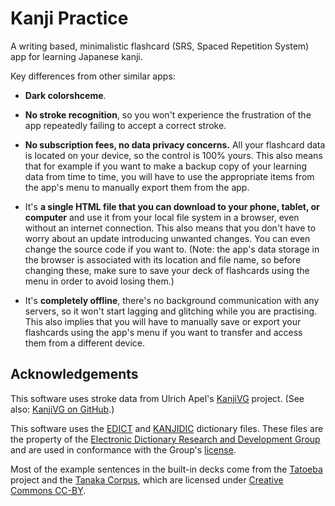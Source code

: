Kanji Practice
==============

A writing based, minimalistic flashcard (SRS, Spaced Repetition System) app for
learning Japanese kanji.

Key differences from other similar apps:

 * **Dark colorshceme**.

 * **No stroke recognition**, so you won't experience the frustration of the
   app repeatedly failing to accept a correct stroke.

 * **No subscription fees, no data privacy concerns.** All your flashcard data
   is located on your device, so the control is 100% yours. This also means
   that for example if you want to make a backup copy of your learning data
   from time to time, you will have to use the appropriate items from the app's
   menu to manually export them from the app.

 * It's **a single HTML file that you can download to your phone, tablet, or
   computer** and use it from your local file system in a browser, even without
   an internet connection. This also means that you don't have to worry about
   an update introducing unwanted changes. You can even change the source code
   if you want to. (Note: the app's data storage in the browser is associated
   with its location and file name, so before changing these, make sure to save
   your deck of flashcards using the menu in order to avoid losing them.)

 * It's **completely offline**, there's no background communication with any
   servers, so it won't start lagging and glitching while you are practising.
   This also implies that you will have to manually save or export your
   flashcards using the app's menu if you want to transfer and access them from
   a different device.

Acknowledgements
----------------

This software uses stroke data from Ulrich Apel's [KanjiVG][kanjivg] project.
(See also: [KanjiVG on GitHub][kanjivggithub].)

  [kanjivg]: https://kanjivg.tagaini.net/
  [kanjivggithub]: https://github.com/KanjiVG/kanjivg/

This software uses the [EDICT][edict] and [KANJIDIC][kanjidic] dictionary
files. These files are the property of the [Electronic Dictionary Research and
Development Group][edrdg] and are used in conformance with the Group's
[license][edrdglic].

  [edict]: http://www.csse.monash.edu.au/~jwb/edict.html
  [kanjidic]: https://www.edrdg.org/wiki/index.php/KANJIDIC_Project
  [edrdg]: http://www.edrdg.org/
  [edrdglic]: http://www.edrdg.org/edrdg/licence.html

Most of the example sentences in the built-in decks come from the
[Tatoeba][tatoeba] project and the [Tanaka Corpus][tanaka], which are licensed
under [Creative Commons CC-BY][cc-by-fr].

  [tatoeba]: http://tatoeba.org/
  [tanaka]: https://www.edrdg.org/wiki/index.php/Tanaka_Corpus
  [cc-by-fr]: http://creativecommons.org/licenses/by/2.0/fr/
